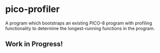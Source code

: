 # pico-profiler

A program which bootstraps an existing PICO-8 program with profiling functionality to determine the longest-running functions in the program.

## Work in Progress!

